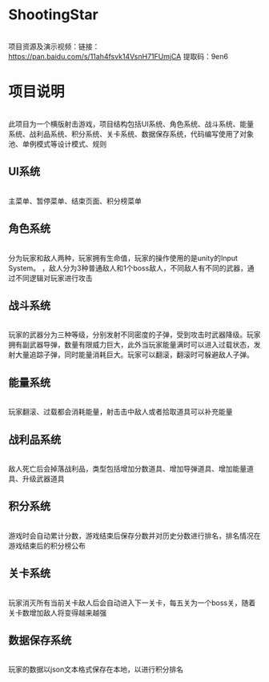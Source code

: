 # ShootingStar
<br />项目资源及演示视频：链接：https://pan.baidu.com/s/11ah4fsvk14VsnH71FUmjCA 提取码：9en6
# 项目说明
<br />此项目为一个横版射击游戏，项目结构包括UI系统、角色系统、战斗系统、能量系统、战利品系统、积分系统、关卡系统、数据保存系统，代码编写使用了对象池、单例模式等设计模式、规则
## UI系统
<br />主菜单、暂停菜单、结束页面、积分榜菜单
## 角色系统
<br />分为玩家和敌人两种，玩家拥有生命值，玩家的操作使用的是unity的Input System。
，敌人分为3种普通敌人和1个boss敌人，不同敌人有不同的武器，通过不同逻辑对玩家进行攻击
## 战斗系统
<br />玩家的武器分为三种等级，分别发射不同密度的子弹，受到攻击时武器降级。玩家拥有副武器导弹，数量有限威力巨大，此外当玩家能量满时可以进入过载状态，发射大量追踪子弹，同时能量消耗巨大。玩家可以翻滚，翻滚时可躲避敌人子弹。
## 能量系统
<br />玩家翻滚、过载都会消耗能量，射击击中敌人或者拾取道具可以补充能量
## 战利品系统
<br />敌人死亡后会掉落战利品，类型包括增加分数道具、增加导弹道具、增加能量道具、升级武器道具
## 积分系统
<br />游戏时会自动累计分数，游戏结束后保存分数并对历史分数进行排名，排名情况在游戏结束后的积分榜公布
## 关卡系统
<br />玩家消灭所有当前关卡敌人后会自动进入下一关卡，每五关为一个boss关，随着关卡数增加敌人将变得越来越强
## 数据保存系统
<br />玩家的数据以json文本格式保存在本地，以进行积分排名
